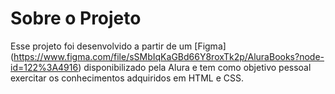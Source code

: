 # Sobre o Projeto

Esse projeto foi desenvolvido a partir de um [Figma] (https://www.figma.com/file/sSMbIqKaGBd66Y8roxTk2p/AluraBooks?node-id=122%3A4916) disponibilizado pela Alura e tem como objetivo pessoal exercitar os conhecimentos adquiridos em HTML e CSS.
